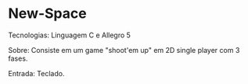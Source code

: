 # New-Space

Tecnologias: Linguagem C e Allegro 5

Sobre: Consiste em um game "shoot'em up" em 2D single player com 3 fases.

Entrada: Teclado.
